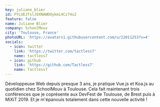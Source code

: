 ```yaml
---
key: juliane_blier
id: FYLUEJTslJOXNAWDOykmi4Cz74s2
feature: false
name: Juliane Blier
company: SchoolMouv
city: 'Toulouse, France'
photoURL: 'https://avatars1.githubusercontent.com/u/22011253?v=4'
socials:
  - icon: twitter
    link: 'https://twitter.com/tactless7'
    name: tactless7
  - icon: github
    link: 'https://github.com/Tactless7'
    name: Tactless7
---
```

Développeuse Web depuis presque 3 ans, je pratique Vue.js et Koa.js au quotidien chez SchoolMouv à Toulouse. 
Cela fait maintenant trois conférences que je coprésente aux DevFest de Toulouse, de Brest puis à MiXiT 2019. Et je m'épanouis totalement dans cette nouvelle activité !